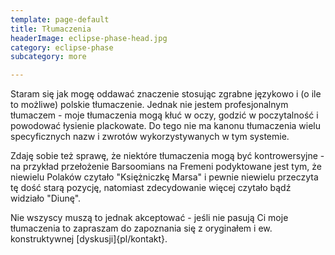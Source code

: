 ```yaml
---
template: page-default
title: Tłumaczenia
headerImage: eclipse-phase-head.jpg
category: eclipse-phase
subcategory: more

---
```

Staram się jak mogę oddawać znaczenie stosując zgrabne językowo i (o ile to możliwe) polskie tłumaczenie. Jednak nie jestem profesjonalnym tłumaczem - moje tłumaczenia mogą kłuć w oczy, godzić w poczytalność i powodować łysienie plackowate. Do tego nie ma kanonu tłumaczenia wielu specyficznych nazw i zwrotów wykorzystywanych w tym systemie.

Zdaję sobie też sprawę, że niektóre tłumaczenia mogą być kontrowersyjne - na przykład przełożenie Barsoomians na Fremeni podyktowane jest tym, że niewielu Polaków czytało "Księżniczkę Marsa" i pewnie niewielu przeczyta tę dość starą pozycję, natomiast zdecydowanie więcej czytało bądź widziało "Diunę". 

Nie wszyscy muszą to jednak akceptować - jeśli nie pasują Ci moje tłumaczenia to zapraszam do zapoznania się z oryginałem i ew. konstruktywnej [dyskusji]{pl/kontakt}.
